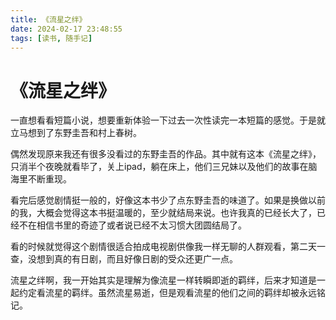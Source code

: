 ```yaml
---
title: 《流星之绊》
date: 2024-02-17 23:48:55
tags: [读书, 随手记]
---
```


# 《流星之绊》

​	一直想看看短篇小说，想要重新体验一下过去一次性读完一本短篇的感觉。于是就立马想到了东野圭吾和村上春树。

​	偶然发现原来我还有很多没看过的东野圭吾的作品。其中就有这本《流星之绊》，只消半个夜晚就看毕了，关上ipad，躺在床上，他们三兄妹以及他们的故事在脑海里不断重现。

​	看完后感觉剧情挺一般的，好像这本书少了点东野圭吾的味道了。如果是换做以前的我，大概会觉得这本书挺温暖的，至少就结局来说。也许我真的已经长大了，已经不在相信书里的奇迹了或者说已经不太习惯大团圆结局了。

​	看的时候就觉得这个剧情很适合拍成电视剧供像我一样无聊的人群观看，第二天一查，没想到真的有日剧，而且好像日剧的受众还更广一点。

​	流星之绊啊，我一开始其实是理解为像流星一样转瞬即逝的羁绊，后来才知道是一起约定看流星的羁绊。虽然流星易逝，但是观看流星的他们之间的羁绊却被永远铭记。
